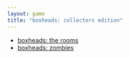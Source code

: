```yaml
---
layout: game
title: "boxheads: collectors edition"
---
```


<ul>
    <li><a href="boxheadrooms/">boxheads: the rooms</a></li>
    <li><a href="boxheadzombies/">boxheads: zombies</a></li>
</ul>
